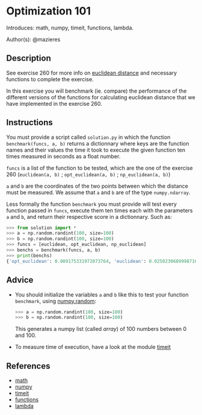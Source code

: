 # Optimization 101

Introduces: math, numpy, timeit, functions, lambda.

Author(s): @mazieres

## Description

See exercise 260 for more info on [euclidean distance](https://en.wikipedia.org/wiki/Euclidean_distance) and necessary functions to complete the exercise.

In this exercise you will benchmark (ie. compare) the performance of the different versions of the functions for calculating euclidean distance that we have implemented in the exercise 260.

## Instructions

You must provide a script called `solution.py` in which the function `benchmark(funcs, a, b)` returns a dictionnary where keys are the function names and their values the time it took to execute the given function ten times measured in seconds as a float number.

`funcs` is a list of the function to be tested, which are the one of the exercise 260 (`euclidean(a, b)` ; `opt_euclidean(a, b)` ; `np_euclidean(a, b)`)

`a` and `b` are the coordinates of the two points between which the distance must be measured. We assume that `a` and `b` are of the type `numpy.ndarray`.

Less formally the function `benchmark` you must provide will test every function passed in `funcs`, execute them ten times each with the parameters `a` and `b`, and return their respective score in a dictionnary. Such as:

```python
>>> from solution import *
>>> a = np.random.randint(100, size=100)
>>> b = np.random.randint(100, size=100)
>>> funcs = [euclidean, opt_euclidean, np_euclidean]
>>> benchs = benchmark(funcs, a, b)
>>> print(benchs)
{'opt_euclidean': 0.009175331972073764, 'euclidean': 0.02502306899987161, 'np_euclidean': 0.002547977026551962}
```

## Advice

+ You should initialize the variables `a` and `b` like this to test your function `benchmark`, using [numpy.random](http://docs.scipy.org/doc/numpy/reference/routines.random.html):

	```python
	>>> a = np.random.randint(100, size=100)
	>>> b = np.random.randint(100, size=100)
	```

	This generates a numpy list (called *array*) of 100 numbers between 0 and 100.

+ To measure time of execution, have a look at the module [timeit](https://docs.python.org/2/library/timeit.html)

## References
 - [math](https://docs.python.org/3.4/library/math.html)
 - [numpy](http://www.numpy.org/)
 - [timeit](https://docs.python.org/3.4/library/timeit.html)
 - [functions](https://docs.python.org/3/tutorial/controlflow.html#defining-functions)
 - [lambda](https://docs.python.org/2/tutorial/controlflow.html#lambda-expressions)

